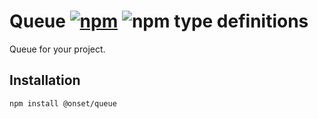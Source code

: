 # Queue [![npm](https://img.shields.io/npm/v/@onset/queue.svg)](https://www.npmjs.com/package/@onset/queue) ![npm type definitions](https://img.shields.io/npm/types/@onset/queue.svg)

Queue for your project.

## Installation

```bash
npm install @onset/queue
```
